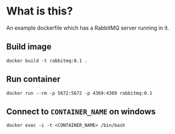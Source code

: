 # What is this?
An example dockerfile which has a RabbitMQ server running in it.

## Build image
`docker build -t rabbitmq:0.1 .`

## Run container
`docker run --rm -p 5672:5672 -p 4369:4369 rabbitmq:0.1`

## Connect to `CONTAINER_NAME` on windows
`docker exec -i -t <CONTAINER_NAME> /bin/bash`